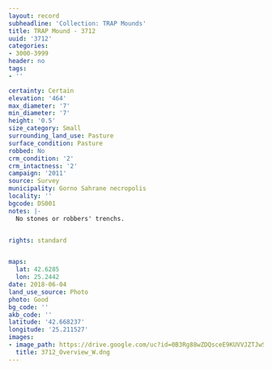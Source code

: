 ```yaml
---
layout: record
subheadline: 'Collection: TRAP Mounds'
title: TRAP Mound - 3712
uuid: '3712'
categories:
- 3000-3999
header: no
tags:
- ''

certainty: Certain
elevation: '464'
max_diameter: '7'
min_diameter: '7'
height: '0.5'
size_category: Small
surrounding_land_use: Pasture
surface_condition: Pasture
robbed: No
crm_condition: '2'
crm_intactness: '2'
campaign: '2011'
source: Survey
municipality: Gorno Sahrane necropolis
locality: ''
bgcode: DS001
notes: |-
  No stones or robbers' trenchs.


rights: standard


maps:
  lat: 42.6285
  lon: 25.2442
date: 2018-06-04
land_use_source: Photo
photo: Good
bg_code: ''
akb_code: ''
latitude: '42.668237'
longitude: '25.211527'
images:
- image_path: https://drive.google.com/uc?id=0B3Rg88wZDQsceE9KUVVJZTJwSTg
  title: 3712_Overview_W.dng
---
```

